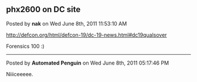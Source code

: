 ## phx2600 on DC site
Posted by **nak** on Wed June 8th, 2011 11:53:10 AM

<http://defcon.org/html/defcon-19/dc-19-news.html#dc19qualsover>

Forensics 100 :)

--------------------------------------------------------------------------------

Posted by **Automated Penguin** on Wed June 8th, 2011 05:17:46 PM

Niiiceeeee.

